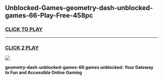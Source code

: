 
## Unblocked-Games-geometry-dash-unblocked-games-66-Play-Free-458pc
<h3>
<a href="https://premium76.site?title=geometry-dash-unblocked-games-66&ref=20M">CLICK TO PLAY</a></h3>
<hr>

<h3>
<a href="https://premium76.site?title=geometry-dash-unblocked-games-66&ref=20M">CLICK 2 PLAY</a>
  
</h3>

<a href="https://premium76.site?title=geometry-dash-unblocked-games-66&ref=19M"><img src="https://clearcache.store/games.png"></a>


**geometry-dash-unblocked-games-66 games unblocked: Your Gateway to Fun and Accessible Online Gaming**
